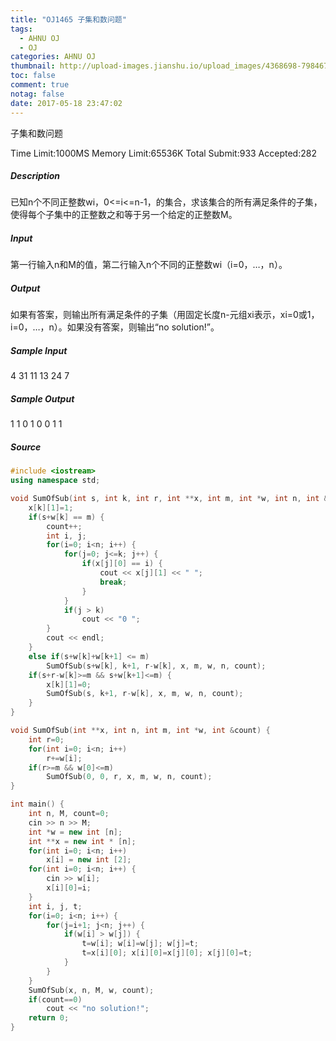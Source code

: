 ```yaml
---
title: "OJ1465 子集和数问题"
tags:
  - AHNU OJ
  - OJ
categories: AHNU OJ
thumbnail: http://upload-images.jianshu.io/upload_images/4368698-798467a9d8e45280.png?imageMogr2/auto-orient/strip%7CimageView2/2/w/1240
toc: false
comment: true
notag: false
date: 2017-05-18 23:47:02
---
```


子集和数问题

Time Limit:1000MS  Memory Limit:65536K
Total Submit:933 Accepted:282

##### Description

已知n个不同正整数wi，0<=i<=n-1，的集合，求该集合的所有满足条件的子集，使得每个子集中的正整数之和等于另一个给定的正整数M。

##### Input

第一行输入n和M的值，第二行输入n个不同的正整数wi（i=0，…，n）。

##### Output

如果有答案，则输出所有满足条件的子集（用固定长度n-元组xi表示，xi=0或1，i=0，…，n）。如果没有答案，则输出“no solution!”。

##### Sample Input

4 31
11 13 24 7

##### Sample Output

1 1 0 1
0 0 1 1

##### Source

```cpp
#include <iostream>
using namespace std;

void SumOfSub(int s, int k, int r, int **x, int m, int *w, int n, int &count) {
	x[k][1]=1;
	if(s+w[k] == m) {
		count++;
		int i, j;
		for(i=0; i<n; i++) {
			for(j=0; j<=k; j++) {
				if(x[j][0] == i) {
					cout << x[j][1] << " ";
					break;
				}
			}
			if(j > k)
				cout << "0 ";
		}
		cout << endl;
	}
	else if(s+w[k]+w[k+1] <= m)
		SumOfSub(s+w[k], k+1, r-w[k], x, m, w, n, count);
	if(s+r-w[k]>=m && s+w[k+1]<=m) {
		x[k][1]=0;
		SumOfSub(s, k+1, r-w[k], x, m, w, n, count);
	}
}

void SumOfSub(int **x, int n, int m, int *w, int &count) {
	int r=0;
	for(int i=0; i<n; i++)
		r+=w[i];
	if(r>=m && w[0]<=m)
		SumOfSub(0, 0, r, x, m, w, n, count);
}

int main() {
	int n, M, count=0;
	cin >> n >> M;
	int *w = new int [n];
	int **x = new int * [n];
	for(int i=0; i<n; i++)
		x[i] = new int [2];
	for(int i=0; i<n; i++) { 
		cin >> w[i];
		x[i][0]=i;
	}
	int i, j, t;
	for(i=0; i<n; i++) {
		for(j=i+1; j<n; j++) {
			if(w[i] > w[j]) {
				t=w[i]; w[i]=w[j]; w[j]=t;
				t=x[i][0]; x[i][0]=x[j][0]; x[j][0]=t;
			}
		}
	}
	SumOfSub(x, n, M, w, count);
	if(count==0)
		cout << "no solution!";
	return 0;
}
```